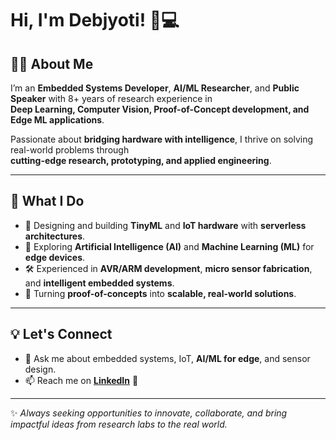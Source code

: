 # Hi, I'm Debjyoti! 👋💻

## 👨‍🏫 About Me
I’m an **Embedded Systems Developer**, **AI/ML Researcher**, and **Public Speaker** with 8+ years of research experience in  
**Deep Learning, Computer Vision, Proof-of-Concept development, and Edge ML applications**.  

Passionate about **bridging hardware with intelligence**, I thrive on solving real-world problems through  
**cutting-edge research, prototyping, and applied engineering**.

---

## 🔬 What I Do
- 📱 Designing and building **TinyML** and **IoT hardware** with **serverless architectures**.  
- 🤖 Exploring **Artificial Intelligence (AI)** and **Machine Learning (ML)** for **edge devices**.  
- 🛠️ Experienced in **AVR/ARM development**, **micro sensor fabrication**, and **intelligent embedded systems**.  
- 🚀 Turning **proof-of-concepts** into **scalable, real-world solutions**.  

---

## 💡 Let's Connect
- 💬 Ask me about embedded systems, IoT, **AI/ML for edge**, and sensor design.  
- 📫 Reach me on **[LinkedIn](https://www.linkedin.com/in/dr-debjyoti-chowdhury/)** 💼  

---

✨ *Always seeking opportunities to innovate, collaborate, and bring impactful ideas from research labs to the real world.*  




